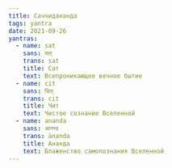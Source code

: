```yaml
---
title: Саччидананда
tags: yantra
date: 2021-09-26
yantras:
  - name: sat
    sans: सत्
    trans: sat
    title: Сат
    text: Всепроникающее вечное бытие
  - name: cit
    sans: चित्
    trans: cit
    title: Чит
    text: Чистое сознание Вселенной
  - name: ananda
    sans: आनन्द
    trans: ānanda
    title: Ананда
    text: Блаженство самопознания Вселенной
---
```


<sat-yantras v-for="yantra in $frontmatter.yantras" :key="yantra.name" :name="yantra.name" :info="yantra" />
